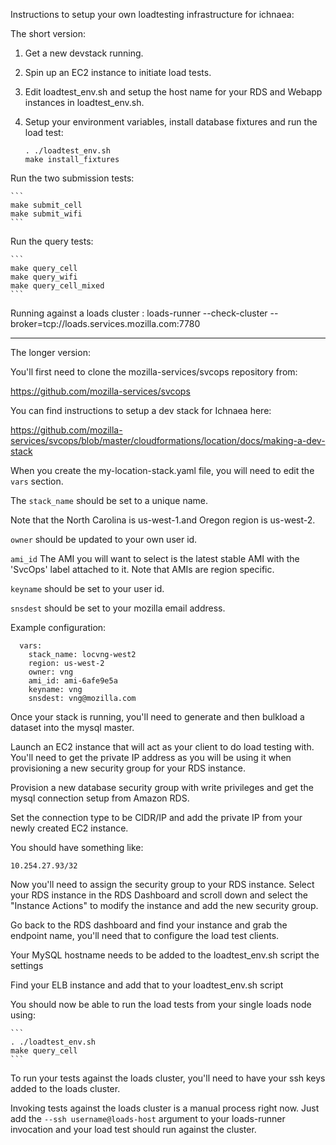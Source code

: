 Instructions to setup your own loadtesting infrastructure for ichnaea:

The short version:

1. Get a new devstack running.
2. Spin up an EC2 instance to initiate load tests.
3. Edit loadtest_env.sh and setup the host name for your RDS and Webapp
   instances in loadtest_env.sh.
4. Setup your environment variables, install database fixtures and run
   the load test:

    ```
    . ./loadtest_env.sh
    make install_fixtures
    ```

Run the two submission tests:

    ```
    make submit_cell
    make submit_wifi
    ```

Run the query tests:

    ```
    make query_cell
    make query_wifi
    make query_cell_mixed
    ```

Running against a loads cluster :
loads-runner --check-cluster --broker=tcp://loads.services.mozilla.com:7780

---

The longer version:

You'll first need to clone the mozilla-services/svcops repository
from:

https://github.com/mozilla-services/svcops

You can find instructions to setup a dev stack for Ichnaea here:

https://github.com/mozilla-services/svcops/blob/master/cloudformations/location/docs/making-a-dev-stack

When you create the my-location-stack.yaml file, you will need to edit
the `vars` section.

The `stack_name` should be set to a unique name.

Note that the North Carolina is us-west-1.and Oregon region is
us-west-2.

`owner` should be updated to your own user id.

`ami_id` The AMI you will want to select is the latest stable AMI with the
'SvcOps' label attached to it.  Note that AMIs are region specific.

`keyname` should be set to your user id.

`snsdest` should be set to your mozilla email address.

Example configuration:

```
  vars:
    stack_name: locvng-west2
    region: us-west-2
    owner: vng
    ami_id: ami-6afe9e5a
    keyname: vng
    snsdest: vng@mozilla.com
```

Once your stack is running, you'll need to generate and then bulkload
a dataset into the mysql master.

Launch an EC2 instance that will act as your client to do load testing
with.  You'll need to get the private IP address as you will be using
it when provisioning a new security group for your RDS instance.

Provision a new database security group with write privileges and get
the mysql connection setup from Amazon RDS.

Set the connection type to be CIDR/IP and add the private IP from your
newly created EC2 instance.

You should have something like:

```
10.254.27.93/32
```

Now you'll need to assign the security group to your RDS instance.
Select your RDS instance in the RDS Dashboard and scroll down and
select the "Instance Actions" to modify the instance and add the new
security group.

Go back to the RDS dashboard and find your instance and grab the
endpoint name, you'll need that to configure the load test clients.

Your MySQL hostname needs to be added to the loadtest_env.sh script 
the settings 

Find your ELB instance and add that to your loadtest_env.sh script

You should now be able to run the load tests from your single loads
node using:

    ```
    . ./loadtest_env.sh
    make query_cell
    ```

To run your tests against the loads cluster, you'll need to have your
ssh keys added to the loads cluster.

Invoking tests against the loads cluster is a manual process right
now. Just add the `--ssh username@loads-host` argument to your
loads-runner invocation and your load test should run against the
cluster.
